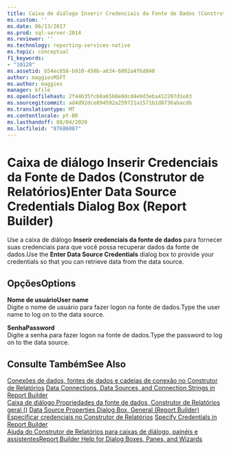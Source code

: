 ```yaml
---
title: Caixa de diálogo Inserir Credenciais da Fonte de Dados (Construtor de Relatórios) | Microsoft Docs
ms.custom: ''
ms.date: 06/13/2017
ms.prod: sql-server-2014
ms.reviewer: ''
ms.technology: reporting-services-native
ms.topic: conceptual
f1_keywords:
- "10128"
ms.assetid: b54ec058-b910-450b-a634-6092a4f6d840
author: maggiesMSFT
ms.author: maggies
manager: kfile
ms.openlocfilehash: 2f44b35fcb8a6568e0dcd4e9d3eba412207d1e83
ms.sourcegitcommit: ad4d92dce894592a259721a1571b1d8736abacdb
ms.translationtype: MT
ms.contentlocale: pt-BR
ms.lasthandoff: 08/04/2020
ms.locfileid: "87686087"
---
```

# <a name="enter-data-source-credentials-dialog-box-report-builder"></a><span data-ttu-id="95f19-102">Caixa de diálogo Inserir Credenciais da Fonte de Dados (Construtor de Relatórios)</span><span class="sxs-lookup"><span data-stu-id="95f19-102">Enter Data Source Credentials Dialog Box (Report Builder)</span></span>
  <span data-ttu-id="95f19-103">Use a caixa de diálogo **Inserir credenciais da fonte de dados** para fornecer suas credenciais para que você possa recuperar dados da fonte de dados.</span><span class="sxs-lookup"><span data-stu-id="95f19-103">Use the **Enter Data Source Credentials** dialog box to provide your credentials so that you can retrieve data from the data source.</span></span>  
  
## <a name="options"></a><span data-ttu-id="95f19-104">Opções</span><span class="sxs-lookup"><span data-stu-id="95f19-104">Options</span></span>  
 <span data-ttu-id="95f19-105">**Nome de usuário**</span><span class="sxs-lookup"><span data-stu-id="95f19-105">**User name**</span></span>  
 <span data-ttu-id="95f19-106">Digite o nome de usuário para fazer logon na fonte de dados.</span><span class="sxs-lookup"><span data-stu-id="95f19-106">Type the user name to log on to the data source.</span></span>  
  
 <span data-ttu-id="95f19-107">**Senha**</span><span class="sxs-lookup"><span data-stu-id="95f19-107">**Password**</span></span>  
 <span data-ttu-id="95f19-108">Digite a senha para fazer logon na fonte de dados.</span><span class="sxs-lookup"><span data-stu-id="95f19-108">Type the password to log on to the data source.</span></span>  
  
## <a name="see-also"></a><span data-ttu-id="95f19-109">Consulte Também</span><span class="sxs-lookup"><span data-stu-id="95f19-109">See Also</span></span>  
 <span data-ttu-id="95f19-110">[Conexões de dados, fontes de dados e cadeias de conexão no Construtor de Relatórios](../data-connections-data-sources-and-connection-strings-in-report-builder.md) </span><span class="sxs-lookup"><span data-stu-id="95f19-110">[Data Connections, Data Sources, and Connection Strings in Report Builder](../data-connections-data-sources-and-connection-strings-in-report-builder.md) </span></span>  
 <span data-ttu-id="95f19-111">[Caixa de diálogo Propriedades da fonte de dados, Construtor de Relatórios geral &#40;&#41;](../data-source-properties-dialog-box-general-report-builder.md) </span><span class="sxs-lookup"><span data-stu-id="95f19-111">[Data Source Properties Dialog Box, General &#40;Report Builder&#41;](../data-source-properties-dialog-box-general-report-builder.md) </span></span>  
 <span data-ttu-id="95f19-112">[Especificar credenciais no Construtor de Relatórios](../specify-credentials-in-report-builder.md) </span><span class="sxs-lookup"><span data-stu-id="95f19-112">[Specify Credentials in Report Builder](../specify-credentials-in-report-builder.md) </span></span>  
 [<span data-ttu-id="95f19-113">Ajuda do Construtor de Relatórios para caixas de diálogo, painéis e assistentes</span><span class="sxs-lookup"><span data-stu-id="95f19-113">Report Builder Help for Dialog Boxes, Panes, and Wizards</span></span>](../report-builder-help-for-dialog-boxes-panes-and-wizards.md)  
  
  
